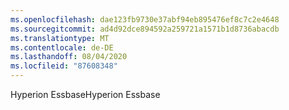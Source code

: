 ```yaml
---
ms.openlocfilehash: dae123fb9730e37abf94eb895476ef8c7c2e4648
ms.sourcegitcommit: ad4d92dce894592a259721a1571b1d8736abacdb
ms.translationtype: MT
ms.contentlocale: de-DE
ms.lasthandoff: 08/04/2020
ms.locfileid: "87608348"
---
```

 <span data-ttu-id="20b42-101">Hyperion Essbase</span><span class="sxs-lookup"><span data-stu-id="20b42-101">Hyperion Essbase</span></span> 